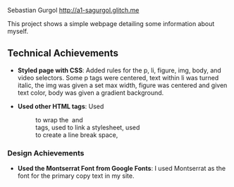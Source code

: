 Sebastian Gurgol
http://a1-sagurgol.glitch.me

This project shows a simple webpage detailing some information about myself. 

## Technical Achievements
- **Styled page with CSS**: Added rules for the p, li, figure, img, body, and video selectors. Some p tags were centered, text within li was turned italic, the img was given a set max width, figure was centered and given text color, body was given a gradient background.

- **Used other HTML tags**: Used <figure> to wrap the <img> and <figcaption> tags, used <link> to link a stylesheet, used <br> to create a line break space, 

### Design Achievements
- **Used the Montserrat Font from Google Fonts**: I used Montserrat as the font for the primary copy text in my site.
